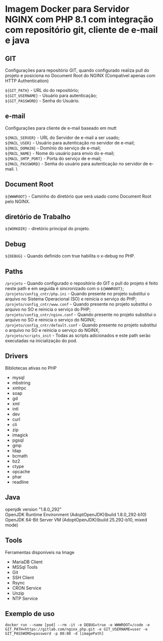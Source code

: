 
# Imagem Docker para Servidor NGINX com PHP 8.1 com integração com repositório git, cliente de e-mail e java

## GIT
Configurações para repositório GIT, quando configurado realiza pull do projeto e posiciona no Document Root do NGINX (Compatível apenas com HTTP Authentication)

``${GIT_PATH}`` - URL do do repositório; \
``${GIT_USERNAME}`` - Usuário para autenticação; \
``${GIT_PASSWORD}`` - Senha do Usuário.

## e-mail
Configurações para cliente de e-mail baseado em mutt

``${MAIL_SERVER}`` - URL do Servidor de e-mail a ser usado; \
``${MAIL_USER}`` - Usuário para autenticação no servidor de e-mail; \
``${MAIL_DOMAIN}`` - Domínio do serviço de e-mail; \
``${MAIL_NAME}`` - Nome do usuário para envio do e-mail; \
``${MAIL_SMTP_PORT}`` - Porta do serviço de e-mail; \
``${MAIL_PASSWORD}`` - Senha do usuário para autenticação no servidor de e-mail. \

## Document Root

``${WWWROOT}`` - Caminho do diretório que será usado como Document Root pelo NGINX. 
## diretório de Trabalho

``${WORKDIR}`` - diretório principal do projeto. 

## Debug
``${DEBUG}`` - Quando definido com true habilita o x-debug no PHP. 

## Paths
``/projeto`` - Quando configurado o repositório do GIT o pull do projeto é feito neste path e em seguida é sincronizado com o ``${WWWROOT}``; \
``/projeto/config_cntr/php.ini`` - Quando presente no projeto substitui o arquivo no Sistema Operacional (SO) e reinicia o serviço do PHP; \
``/projeto/config_cntr/www.conf`` - Quando presente no projeto substitui o arquivo no SO e reinicia o serviço do PHP; \
``/projeto/config_cntr/nginx.conf`` - Quando presente no projeto substitui o arquivo no SO e reinicia o serviço do NGINX; \
``/projeto/config_cntr/default.conf`` - Quando presente no projeto substitui o arquivo no SO e reinicia o serviço do NGINX; \
``/projeto/scripts_init`` - Todas as scripts adicionados e este path serão executadas na inicialização do pod.


## Drivers
Bibliotecas ativas no PHP
- mysql 
- mbstring
- xmlrpc
- soap
- gd
- xml
- intl
- dev
- curl
- cli
- zip
- imagick
- pgsql
- gmp
- ldap
- bcmath
- bz2
- ctype
- opcache
- phar
- readline 

## Java
openjdk version "1.8.0_292" \
OpenJDK Runtime Environment (AdoptOpenJDK)(build 1.8.0_292-b10) \
OpenJDK 64-Bit Server VM (AdoptOpenJDK)(build 25.292-b10, mixed mode) 

## Tools
Ferramentas disponíveis na Image
- MariaDB Client
- MSSql Tools
- Git
- SSH Client
- Rsync
- CRON Service
- Unzip
- NTP Service

## Exemplo de uso

``docker run --name [pod] --rm -it -e DEBUG=true -e WWWROOT=/code -e GIT_PATH=https://gitlab.com/nginx_php.git -e GIT_USERNAME=user -e GIT_PASSWORD=password -p 80:80 -d [imagePath]``
